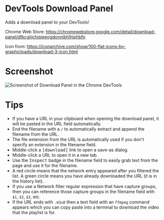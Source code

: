 # DevTools Download Panel

Adds a download panel to your DevTools!

Chrome Web Store: https://chromewebstore.google.com/detail/download-panel/dfkcgjijchipieeogdonnjbhlhjphbfn

Icon from: https://iconarchive.com/show/100-flat-icons-by-graphicloads/download-3-icon.html


# Screenshot

![Screenshot of Download Panel in the Chrome DevTools](screenshot.png)


# Tips
- If you have a URL in your clipboard when opening the download panel, it will be pasted in the URL field automatically.
- End the filename with a `/` to automatically extract and append the filename from the URL.
- The file extension from the URL is automatically used if you don't specify an extension in the filename field.
- Middle-click a <kbd>[download]</kbd> link to open a save-as dialog.
- Middle-click a URL to open it in a new tab.
- Use the <kbd>Inspect</kbd> badge in the filename field to easily grab text from the page and use it for the filename.
- A red circle means that the network entry appeared after you filtered the list. A green circle means you have already downloaded the URL (it is in the history list).
- If you use a Network filter regular expression that have capture groups, then you can reference those capture groups in the filename field with `$1`, `$2`, `$3`, etc.
- If the URL ends with `.m3u8` then a text field with an `ffmpeg` command appears which you can copy paste into a terminal to download the video that the playlist is for.
